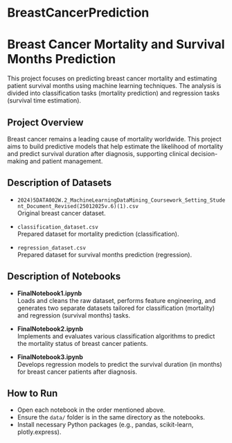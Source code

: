 # BreastCancerPrediction

# Breast Cancer Mortality and Survival Months Prediction

This project focuses on predicting breast cancer mortality and estimating patient survival months using machine learning techniques. The analysis is divided into classification tasks (mortality prediction) and regression tasks (survival time estimation).

## Project Overview

Breast cancer remains a leading cause of mortality worldwide. This project aims to build predictive models that help estimate the likelihood of mortality and predict survival duration after diagnosis, supporting clinical decision-making and patient management.

## Description of Datasets

- `2024)5DATA002W.2_MachineLearningDataMining_Coursework_Setting_Student_Document_Revised(25012025v.6)(1).csv`  
  Original breast cancer dataset.

- `classification_dataset.csv`  
  Prepared dataset for mortality prediction (classification).

- `regression_dataset.csv`  
  Prepared dataset for survival months prediction (regression).
  
## Description of Notebooks

- **FinalNotebook1.ipynb**  
  Loads and cleans the raw dataset, performs feature engineering, and generates two separate datasets tailored for classification (mortality) and regression (survival months) tasks.

- **FinalNotebook2.ipynb**  
  Implements and evaluates various classification algorithms to predict the mortality status of breast cancer patients.

- **FinalNotebook3.ipynb**  
  Develops regression models to predict the survival duration (in months) for breast cancer patients after diagnosis.

## How to Run

- Open each notebook in the order mentioned above.
- Ensure the `data/` folder is in the same directory as the notebooks.
- Install necessary Python packages (e.g., pandas, scikit-learn, plotly.express).
